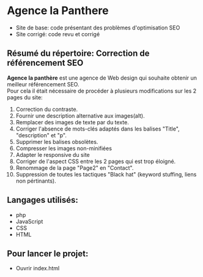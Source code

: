 # Agence la Panthere
 * Site de base: code présentant des problèmes d'optimisation SEO
 * Site corrigé: code revu et corrigé

## Résumé du répertoire: Correction de référencement SEO
  __Agence la panthère__ est une agence de Web design qui souhaite obtenir un meilleur référencement SEO.  
  Pour cela il était nécessaire de procéder à plusieurs modifications sur les 2 pages du site:  
  
  1. Correction du contraste.
  2. Fournir une description alternative aux images(alt).
  3. Remplacer des images de texte par du texte.
  4. Corriger l'absence de mots-clés adaptés dans les balises "Title", "description" et "p".
  5. Supprimer les balises obsolètes.
  6. Compresser les images non-minifiées
  7. Adapter le responsive du site
  8. Corriger de l'aspect CSS entre les 2 pages qui est trop éloigné.
  9. Renommage de la page "Page2" en "Contact".
  10. Suppression de toutes les tactiques "Black hat" (keyword stuffing, liens non pértinants).

## Langages utilisés: 
  * php
  * JavaScript
  * CSS
  * HTML

## Pour lancer le projet:
  * Ouvrir index.html
